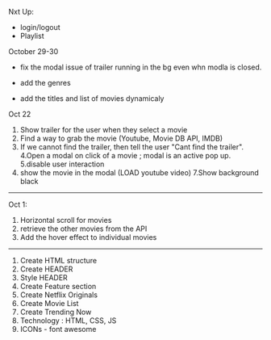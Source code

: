Nxt Up:
- login/logout
- Playlist

October 29-30
- fix the modal issue of trailer running in the bg even whn modla is closed.

- add the genres
 - add the titles and list of movies dynamicaly


Oct 22

1. Show trailer for the user when they select a movie
2. Find a way to grab the movie (Youtube, Movie DB API, IMDB)
3. If we cannot find the trailer, then tell the user "Cant find the trailer".
4.Open a modal on click of a movie ; modal is an active pop up.
5.disable user interaction
6. show the movie in the modal (LOAD youtube video)
7.Show background black

---

Oct 1:

1. Horizontal scroll for movies
2. retrieve the other movies from the API
3. Add the hover effect to individual movies

---

1. Create HTML structure
2. Create HEADER
3. Style HEADER
4. Create Feature section
5. Create Netflix Originals
6. Create Movie List
7. Create Trending Now
8. Technology : HTML, CSS, JS
9. ICONs - font awesome
